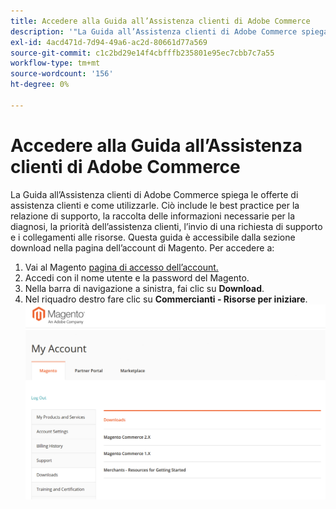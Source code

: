 ```yaml
---
title: Accedere alla Guida all’Assistenza clienti di Adobe Commerce
description: '"La Guida all’Assistenza clienti di Adobe Commerce spiega le offerte di assistenza clienti e come utilizzarle. Ciò include le best practice per la relazione di supporto, la raccolta delle informazioni necessarie per la diagnosi, la priorità dell’assistenza clienti, l’invio di una richiesta di supporto e i collegamenti alle risorse. Questa guida è accessibile dalla sezione download nella pagina dell’account di Magento. Per accedere a:'''
exl-id: 4acd471d-7d94-49a6-ac2d-80661d77a569
source-git-commit: c1c2bd29e14f4cbfffb235801e95ec7cbb7c7a55
workflow-type: tm+mt
source-wordcount: '156'
ht-degree: 0%

---
```


# Accedere alla Guida all’Assistenza clienti di Adobe Commerce

La Guida all’Assistenza clienti di Adobe Commerce spiega le offerte di assistenza clienti e come utilizzarle. Ciò include le best practice per la relazione di supporto, la raccolta delle informazioni necessarie per la diagnosi, la priorità dell’assistenza clienti, l’invio di una richiesta di supporto e i collegamenti alle risorse. Questa guida è accessibile dalla sezione download nella pagina dell’account di Magento. Per accedere a:

1. Vai al Magento [pagina di accesso dell’account.](https://account.magento.com/customer/account/login)
1. Accedi con il nome utente e la password del Magento.
1. Nella barra di navigazione a sinistra, fai clic su **Download**.
1. Nel riquadro destro fare clic su **Commercianti - Risorse per iniziare**.  ![access_magento_commerce_customer_support_guide.png](assets/access_magento_commerce_customer_support_guide.png)

